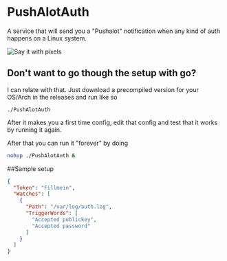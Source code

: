 PushAlotAuth
============

A service that will send you a "Pushalot" notification when any kind of auth happens on a Linux system.

![Say it with pixels](http://i.imgur.com/FVyjd5b.png)

## Don't want to go though the setup with go?

I can relate with that. Just download a precompiled version for your OS/Arch in the releases and run like so

`./PushAlotAuth`

After it makes you a first time config, edit that config and test that it works by running it again.

After that you can run it "forever" by doing

```bash
nohup ./PushAlotAuth &
```

##Sample setup

```json
{
  "Token": "Fillmein",
  "Watches": [
    {
      "Path": "/var/log/auth.log",
      "TriggerWords": [
        "Accepted publickey",
        "Accepted password"
      ]
    }
  ]
}
```
